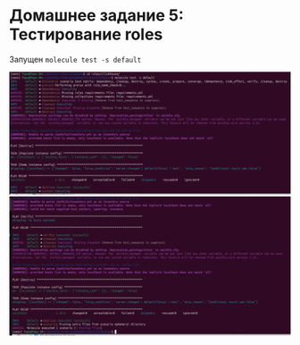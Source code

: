 # Домашнее задание 5: Тестирование roles

Запущен ```molecule test -s default```

![alt text](img/1.png)
![alt text](img/2.png)

